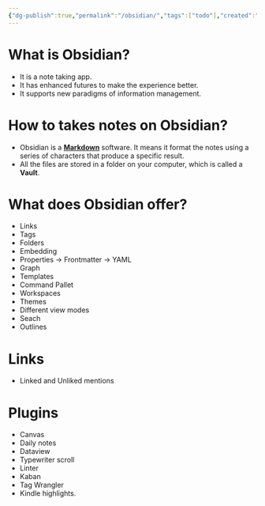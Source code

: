 ```yaml
---
{"dg-publish":true,"permalink":"/obsidian/","tags":["todo"],"created":"2023-04-01T00:43:21.195-04:00","updated":"2024-01-11T14:56:08.510-05:00"}
---
```



# What is Obsidian?

- It is a note taking app.
- It has enhanced futures to make the experience better.
- It supports new paradigms of information management.

# How to takes notes on Obsidian?

- Obsidian is a [**Markdown**](https://www.markdownguide.org/) software. It means it format the notes using a series of characters that produce a specific result.
- All the files are stored in a folder on your computer, which is called a **Vault**.

# What does Obsidian offer?

- Links
- Tags
- Folders
- Embedding
- Properties → Frontmatter → YAML
- Graph
- Templates
- Command Pallet
- Workspaces
- Themes
- Different view modes
- Seach
- Outlines

# Links

- Linked and Unliked mentions

# Plugins

- Canvas
- Daily notes
- Dataview
- Typewriter scroll
- Linter
- Kaban
- Tag Wrangler
- Kindle highlights. 
